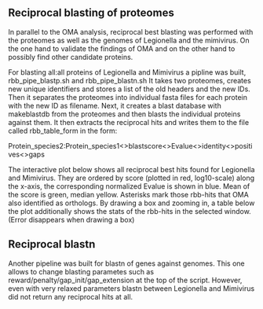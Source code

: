 ## Reciprocal blasting of proteomes

In parallel to the OMA analysis, reciprocal best blasting was performed with the proteomes as well as the genomes of Legionella and the mimivirus. On the one hand to validate the findings of OMA and on the other hand to possibly find other candidate proteins.


For blasting all:all proteins of Legionella and Mimivirus a pipline was built, rbb\_pipe\_blastp.sh and rbb\_pipe\_blastn.sh
It takes two proteomes, creates new unique identifiers and stores a list of the old headers and the new IDs. Then it separates the proteomes into individual fasta files for each protein with the new ID as filename. Next, it creates a blast database with makeblastdb from the proteomes and then blasts the individual proteins against them. It then extracts the reciprocal hits and writes them to the file called rbb\_table\_form in the form: 

Protein\_species2:Protein\_species1<>blastscore<>Evalue<>identity<>positives<>gaps

The interactive plot below shows all reciprocal best hits found for Legionella and Mimivirus. They are ordered by score (plotted in red, log10-scale) along the x-axis, the corresponding normalized Evalue is shown in blue. Mean of the score is green, median yellow. Asterisks mark those rbb-hits that OMA also identified as orthologs. By drawing a box and zooming in, a table below the plot additionally shows the stats of the rbb-hits in the selected window. (Error disappears when drawing a box)

## Reciprocal blastn

Another pipeline was built for blastn of genes against genomes. This one allows to change blasting parametes such as reward/penalty/gap\_init/gap\_extension at the top of the script. However, even with very relaxed parameters blastn between Legionella and Mimivirus did not return any reciprocal hits at all.


